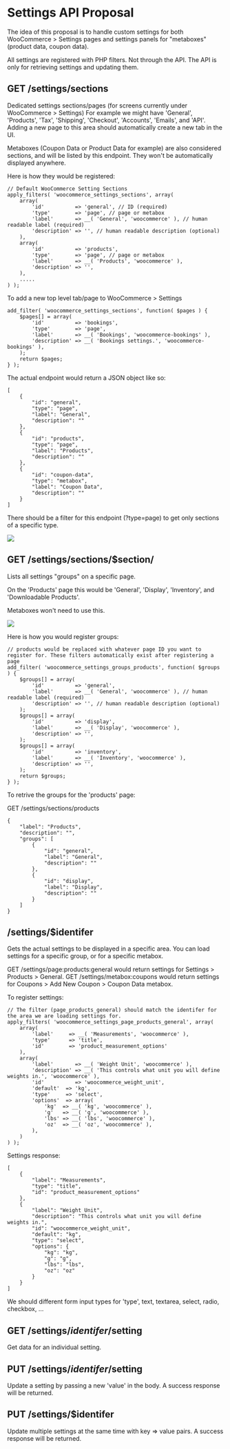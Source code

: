 # Settings API Proposal

The idea of this proposal is to handle custom settings for both WooCommerce > Settings pages and settings panels for "metaboxes" (product data, coupon data).

All settings are registered with PHP filters. Not through the API. The API is only for retrieving settings and updating them.

## GET /settings/sections

Dedicated settings sections/pages (for screens currently under WooCommerce > Settings)
For example we might have 'General', 'Products', 'Tax', 'Shipping', 'Checkout', 'Accounts', 'Emails', and 'API'. Adding a new page to this area should automatically create a new tab in the UI.

Metaboxes (Coupon Data or Product Data for example) are also considered sections, and will be listed by this endpoint. They won't be automatically displayed anywhere. 

Here is how they would be registered:

	// Default WooCommerce Setting Sections
	apply_filters( 'woocommerce_settings_sections', array(
		array(
			'id'          => 'general', // ID (required)
			'type'        => 'page', // page or metabox
			'label'       => __( 'General', 'woocommerce' ), // human readable label (required)
			'description' => '', // human readable description (optional)
		),
		array(
			'id'		  => 'products',
			'type'        => 'page', // page or metabox
			'label'       => __( 'Products', 'woocommerce' ),
			'description' => '',
		),
		.....
	) );

To add a new top level tab/page to WooCommerce > Settings

	add_filter( 'woocommerce_settings_sections', function( $pages ) {
		$pages[] = array(
			'id'      	  => 'bookings',
			'type'        => 'page',
			'label'       => __( 'Bookings', 'woocommerce-bookings' ),
			'description' => __( 'Bookings settings.', 'woocommerce-bookings' ),
		);
		return $pages;
	} );

The actual endpoint would return a JSON object like so:

	[
	    {
	        "id": "general",
	        "type": "page",
	        "label": "General",
	        "description": ""
	    },
	    {
	        "id": "products",
	        "type": "page",
	        "label": "Products",
	        "description": ""
	    },
	    {
	        "id": "coupon-data",
	        "type": "metabox",
	        "label": "Coupon Data",
	        "description": ""
	    }
	]

There should be a filter for this endpoint (?type=page) to get only sections of a specific type.

![](https://cldup.com/HHAZ-JBOxU.thumb.png)

## GET /settings/sections/$section/

Lists all settings "groups" on a specific page. 

On the 'Products' page this would be 'General', 'Display', 'Inventory', and 'Downloadable Products'.

Metaboxes won't need to use this.

![](https://cldup.com/qXlfpvItr6-3000x3000.png)

Here is how you would register groups:

	// products would be replaced with whatever page ID you want to register for. These filters automatically exist after registering a page
	add_filter( 'woocommerce_settings_groups_products', function( $groups ) {
		$groups[] = array(
			'id'          => 'general',
			'label'       => __( 'General', 'woocommerce' ), // human readable label (required)
			'description' => '', // human readable description (optional)
		);
		$groups[] = array(
			'id'		  => 'display',
			'label'       => __( 'Display', 'woocommerce' ),
			'description' => '',
		);
		$groups[] = array(
			'id'		  => 'inventory',
			'label'       => __( 'Inventory', 'woocommerce' ),
			'description' => '',
		);
		return $groups;
	} );

To retrive the groups for the 'products' page:

GET /settings/sections/products

	{
	    "label": "Products",
	    "description": "",
	    "groups": [
	        {
	            "id": "general",
	            "label": "General",
	            "description": ""
	        },
	        {
	            "id": "display",
	            "label": "Display",
	            "description": ""
	        }
	    ]
	}


## /settings/$identifer

Gets the actual settings to be displayed in a specific area. You can load settings for a specific group, or for a specific metabox.

GET /settings/page:products:general would return settings for Settings > Products > General.
GET /settings/metabox:coupons would return settings for Coupons > Add New Coupon > Coupon Data metabox.

To register settings:

	// The filter (page_products_general) should match the identifer for the area we are loading settings for.
	apply_filters( 'woocommerce_settings_page_products_general', array(
		array(
			'label' 	=> __( 'Measurements', 'woocommerce' ),
			'type' 		=> 'title',
			'id' 		=> 'product_measurement_options'
		),
		array(
			'label'       => __( 'Weight Unit', 'woocommerce' ),
			'description' => __( 'This controls what unit you will define weights in.', 'woocommerce' ),
			'id'          => 'woocommerce_weight_unit',
			'default'  => 'kg',
			'type'     => 'select',
			'options'  => array(
				'kg'  => __( 'kg', 'woocommerce' ),
				'g'   => __( 'g', 'woocommerce' ),
				'lbs' => __( 'lbs', 'woocommerce' ),
				'oz'  => __( 'oz', 'woocommerce' ),
			),
		)
	) );
	
Settings response:

	[
	    {
	        "label": "Measurements",
	        "type": "title",
	        "id": "product_measurement_options"
	    },
	    {
	        "label": "Weight Unit",
	        "description": "This controls what unit you will define weights in.",
	        "id": "woocommerce_weight_unit",
	        "default": "kg",
	        "type": "select",
	        "options": {
	            "kg": "kg",
	            "g": "g",
	            "lbs": "lbs",
	            "oz": "oz"
	        }
	    }
	]

We should different form input types for 'type', text, textarea, select, radio, checkbox, ...

## GET /settings/$identifer/$setting

Get data for an individual setting. 

## PUT /settings/$identifer/$setting

Update a setting by passing a new 'value' in the body. A success response will be returned.

## PUT /settings/$identifer

Update multiple settings at the same time with key => value pairs. A success response will be returned.
